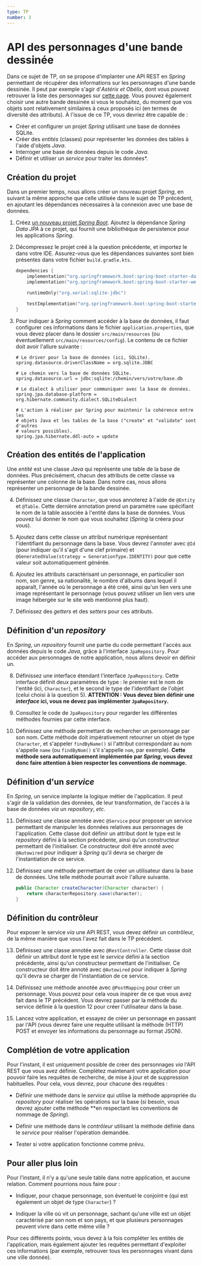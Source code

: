 ```yaml
---
type: TP
number: 3
---
```


# API des personnages d'une bande dessinée

Dans ce sujet de TP, on se propose d'implanter une API REST en *Spring*
permettant de récupérer des informations sur les personnages d'une bande
dessinée.
Il peut par exemple s'agir d'*Astérix et Obélix*, dont vous pouvez retrouver la
liste des personnages sur [cette page](https://asterix.com/les-personnages/).
Vous pouvez également choisir une autre bande dessinée si vous le souhaitez, du
moment que vos objets sont relativement similaires à ceux proposés ici (en
termes de diversité des attributs).
À l'issue de ce TP, vous devriez être capable de :

- Créer et configurer un projet *Spring* utilisant une base de données SQLite.
- Créer des *entités* (classes) pour représenter les données des tables à l'aide
  d'objets *Java*.
- Interroger une base de données depuis le code *Java*.
- Définir et utiliser un *service* pour traiter les données*.

## Création du projet

Dans un premier temps, nous allons créer un nouveau projet *Spring*, en suivant
la même approche que celle utilisée dans le sujet de TP précédent, en ajoutant
les dépendances nécessaires à la connexion avec une base de données.

1. Créez [un nouveau projet *Spring Boot*](https://start.spring.io).
   Ajoutez la dépendance *Spring Data JPA* à ce projet, qui fournit une
   bibliothèque de persistence pour les applications *Spring*.

2. Décompressez le projet créé à la question précédente, et importez le dans
   votre IDE.
   Assurez-vous que les dépendances suivantes sont bien présentes dans votre
   fichier `build.gradle.kts`.

   ```kotlin
   dependencies {
       implementation("org.springframework.boot:spring-boot-starter-data-jpa")
       implementation("org.springframework.boot:spring-boot-starter-web")

       runtimeOnly("org.xerial:sqlite-jdbc")

       testImplementation("org.springframework.boot:spring-boot-starter-test")
   }
   ```

3. Pour indiquer à *Spring* comment accéder à la base de données, il faut
   configurer ces informations dans le fichier `application.properties`, que
   vous devez placer dans le dossier `src/main/resources` (ou éventuellement
   `src/main/resources/config`).
   Le contenu de ce fichier doit avoir l'allure suivante :

   ```properties
   # Le driver pour la base de données (ici, SQLite).
   spring.datasource.driverClassName = org.sqlite.JDBC

   # Le chemin vers la base de données SQLite.
   spring.datasource.url = jdbc:sqlite:/chemin/vers/votre/base.db

   # Le dialect à utiliser pour communiquer avec la base de données.
   spring.jpa.database-platform = org.hibernate.community.dialect.SQLiteDialect

   # L'action à réaliser par Spring pour maintenir la cohérence entre les
   # objets Java et les tables de la base ("create" et "validate" sont d'autres 
   # valeurs possibles).
   spring.jpa.hibernate.ddl-auto = update
   ```

## Création des entités de l'application

Une *entité* est une classe *Java* qui représente une table de la base de
données.
Plus précisément, chacun des attributs de cette classe va représenter une
colonne de la base.
Dans notre cas, nous allons représenter un personnage de la bande dessinée.

4. Définissez une classe `Character`, que vous annoterez à l'aide de
   `@Entity` et `@Table`.
   Cette dernière annotation prend un paramètre `name` spécifiant le nom de
   la table associée à l'entité dans la base de données.
   Vous pouvez lui donner le nom que vous souhaitez (*Spring* la créera pour
   vous).

5. Ajoutez dans cette classe un attribut numérique représentant l'identifiant
   du personnage dans la base.
   Vous devrez l'annoter avec `@Id` (pour indiquer qu'il s'agit d'une clef
   primaire) et `@GeneratedValue(strategy = GenerationType.IDENTITY)` pour
   que cette valeur soit automatiquement générée.

6. Ajoutez les attributs caractérisant un personnage, en particulier son nom,
   son genre, sa nationalité, le nombre d'albums dans lequel il apparaît,
   l'année où le personnage a été créé, ainsi qu'un lien vers une image
   représentant le personnage (vous pouvez utiliser un lien vers une image
   hébergée sur le site web mentionné plus haut).

7. Définissez des *getters* et des *setters* pour ces attributs.

## Définition d'un *repository*

En *Spring*, un *repository* fournit une partie du code permettant l'accès aux
données depuis le code *Java*, grâce à l'interface `JpaRepository`.
Pour accéder aux personnages de notre application, nous allons devoir en
définir un.

8. Définissez une interface étendant l'interface `JpaRepository`.
   Cette interface définit deux paramètres de type : le premier est le nom
   de l'entité (ici, `Character`), et le second le type de l'identifiant de
   l'objet (celui choisi à la question 5).
   **ATTENTION : Vous devez bien définir une *interface* ici, vous ne devez pas
   implémenter `JpaRepository`.**

9. Consultez le code de `JpaRepository` pour regarder les différentes méthodes
   fournies par cette interface.

10. Définissez une méthode permettant de rechercher un personnage par son nom.
    Cette méthode doit impérativement retourner un objet de type `Character`,
    et s'appeler `findByName()` si l'attribut correspondant au nom s'appelle
    `name` (ou `findByNom()` s'il s'appelle `nom`, par exemple).
    **Cette méthode sera automatiquement implémentée par *Spring*, vous devez
    donc faire attention à bien respecter les conventions de nommage.**

## Définition d'un *service*

En *Spring*, un service implante la logique métier de l'application.
Il peut s'agir de la validation des données, de leur transformation, de l'accès
à la base de données *via* un *repository*, *etc*.

11. Définissez une classe annotée avec `@Service` pour proposer un service
    permettant de manipuler les données relatives aux personnages de
    l'application.
    Cette classe doit définir un attribut dont le type est le *repository*
    défini à la section précédente, ainsi qu'un constructeur permettant de
    l'initialiser.
    Ce constructeur doit être annoté avec `@Autowired` pour indiquer à *Spring*
    qu'il devra se charger de l'instantiation de ce service.

12. Définissez une méthode permettant de créer un utilisateur dans la base de
    données.
    Une telle méthode pourrait avoir l'allure suivante.

    ```java
    public Character createCharacter(Character character) {
        return characterRepository.save(character);
    }
    ```

## Définition du contrôleur

Pour exposer le service *via* une API REST, vous devez définir un contrôleur,
de la même manière que vous l'avez fait dans le TP précédent.

13. Définissez une classe annotée avec `@RestController`.
    Cette classe doit définir un attribut dont le type est le *service*
    défini à la section précédente, ainsi qu'un constructeur permettant de
    l'initialiser.
    Ce constructeur doit être annoté avec `@Autowired` pour indiquer à *Spring*
    qu'il devra se charger de l'instantiation de ce service.

14. Définissez une méthode annotée avec `@PostMapping` pour créer un personnage.
    Vous pouvez pour cela vous inspirer de ce que vous avez fait dans le TP
    précédent.
    Vous devrez passer par la méthode du service définie à la question 12 pour
    créer l'utilisateur dans la base.

15. Lancez votre application, et essayez de créer un personnage en passant par
    l'API (vous devrez faire une requête utilisant la méthode (HTTP) POST et
    envoyer les informations du personnage au format JSON).

## Complétion de votre application

Pour l'instant, il est uniquement possible de créer des personnages *via*
l'API REST que vous avez définie.
Complétez maintenant votre application pour pouvoir faire les requêtes de
recherche, de mise à jour et de suppression habituelles.
Pour cela, vous devrez, pour chacune des requêtes :

- Définir une méthode dans le *service* qui utilise la méthode appropriée du
  *repository* pour réaliser les opérations sur la base (si besoin, vous devrez
  ajouter cette méthode **en respectant les conventions de nommage de *Spring*).

- Définir une méthode dans le *contrôleur* utilisant la méthode définie dans
  le *service* pour réaliser l'opération demandée.

- Tester si votre application fonctionne comme prévu.

## Pour aller plus loin

Pour l'instant, il n'y a qu'une seule table dans notre application, et aucune
relation.
Comment pourrions nous faire pour :

- Indiquer, pour chaque personnage, son éventuel·le conjoint·e (qui est
  également un objet de type `Character`) ?

- Indiquer la ville où vit un personnage, sachant qu'une ville est un objet
  caractérisé par son nom et son pays, et que plusieurs personnages peuvent
  vivre dans cette même ville ?

Pour ces différents points, vous devez à la fois compléter les entités de
l'application, mais également ajouter les requêtes permettant d'exploiter ces
informations (par exemple, retrouver tous les personnages vivant dans une ville
donnée).
